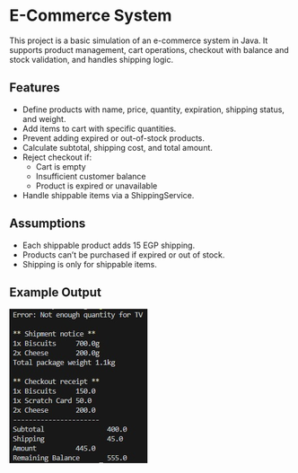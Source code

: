 # E-Commerce System 

This project is a basic simulation of an e-commerce system in Java. It supports product management, cart operations, checkout with balance and stock validation, and handles shipping logic.

## Features
- Define products with name, price, quantity, expiration, shipping status, and weight.
- Add items to cart with specific quantities.
- Prevent adding expired or out-of-stock products.
- Calculate subtotal, shipping cost, and total amount.
- Reject checkout if:
  - Cart is empty
  - Insufficient customer balance
  - Product is expired or unavailable
- Handle shippable items via a ShippingService.

## Assumptions
- Each shippable product adds 15 EGP shipping.
- Products can’t be purchased if expired or out of stock.
- Shipping is only for shippable items.

## Example Output
![Output](output.jpg)

